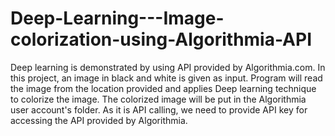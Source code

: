 # Deep-Learning---Image-colorization-using-Algorithmia-API
Deep learning is demonstrated by using API provided by Algorithmia.com. In this project, an image in black and white is given as input. Program will read the image from the location provided and applies Deep learning technique to colorize the image. The colorized image will be put in the Algorithmia user account's folder. As it is API calling, we need to provide API key for accessing the API provided by Algorithmia.
